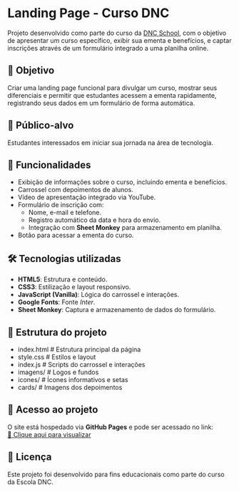 # Landing Page - Curso DNC

Projeto desenvolvido como parte do curso da [DNC School](https://www.escoladnc.com.br/), com o objetivo de apresentar um curso específico, exibir sua ementa e benefícios, e captar inscrições através de um formulário integrado a uma planilha online.

## 📌 Objetivo

Criar uma landing page funcional para divulgar um curso, mostrar seus diferenciais e permitir que estudantes acessem a ementa rapidamente, registrando seus dados em um formulário de forma automática.

## 🎯 Público-alvo

Estudantes interessados em iniciar sua jornada na área de tecnologia.

## 🚀 Funcionalidades

- Exibição de informações sobre o curso, incluindo ementa e benefícios.
- Carrossel com depoimentos de alunos.
- Vídeo de apresentação integrado via YouTube.
- Formulário de inscrição com:
  - Nome, e-mail e telefone.
  - Registro automático da data e hora do envio.
  - Integração com **Sheet Monkey** para armazenamento em planilha.
- Botão para acessar a ementa do curso.

## 🛠 Tecnologias utilizadas

- **HTML5**: Estrutura e conteúdo.
- **CSS3**: Estilização e layout responsivo.
- **JavaScript (Vanilla)**: Lógica do carrossel e interações.
- **Google Fonts**: Fonte *Inter*.
- **Sheet Monkey**: Captura e armazenamento de dados do formulário.

## 📂 Estrutura do projeto
- index.html # Estrutura principal da página
- style.css # Estilos e layout
- index.js # Scripts do carrossel e interações
- imagens/ # Logos e fundos
- icones/ # Ícones informativos e setas
- cards/ # Imagens dos depoimentos


## 🔗 Acesso ao projeto

O site está hospedado via **GitHub Pages** e pode ser acessado no link:  
[🔗 Clique aqui para visualizar](http://127.0.0.1:5500/index.html)


## 📄 Licença

Este projeto foi desenvolvido para fins educacionais como parte do curso da Escola DNC.
